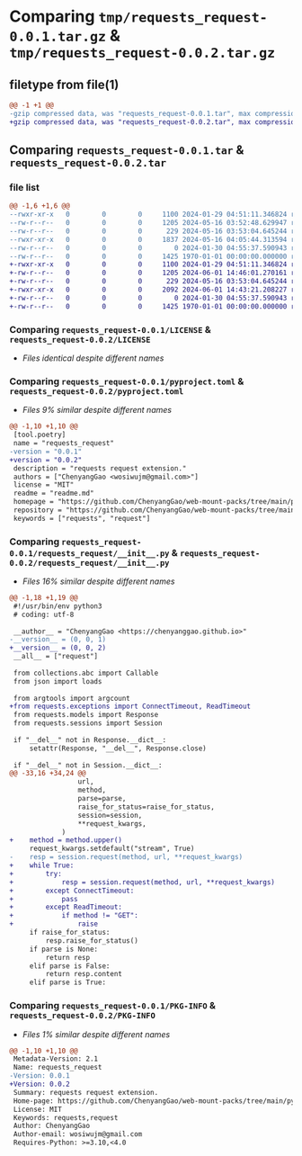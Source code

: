 # Comparing `tmp/requests_request-0.0.1.tar.gz` & `tmp/requests_request-0.0.2.tar.gz`

## filetype from file(1)

```diff
@@ -1 +1 @@
-gzip compressed data, was "requests_request-0.0.1.tar", max compression
+gzip compressed data, was "requests_request-0.0.2.tar", max compression
```

## Comparing `requests_request-0.0.1.tar` & `requests_request-0.0.2.tar`

### file list

```diff
@@ -1,6 +1,6 @@
--rwxr-xr-x   0        0        0     1100 2024-01-29 04:51:11.346824 requests_request-0.0.1/LICENSE
--rw-r--r--   0        0        0     1205 2024-05-16 03:52:48.629947 requests_request-0.0.1/pyproject.toml
--rw-r--r--   0        0        0      229 2024-05-16 03:53:04.645244 requests_request-0.0.1/readme.md
--rwxr-xr-x   0        0        0     1837 2024-05-16 04:05:44.313594 requests_request-0.0.1/requests_request/__init__.py
--rw-r--r--   0        0        0        0 2024-01-30 04:55:37.590943 requests_request-0.0.1/requests_request/py.typed
--rw-r--r--   0        0        0     1425 1970-01-01 00:00:00.000000 requests_request-0.0.1/PKG-INFO
+-rwxr-xr-x   0        0        0     1100 2024-01-29 04:51:11.346824 requests_request-0.0.2/LICENSE
+-rw-r--r--   0        0        0     1205 2024-06-01 14:46:01.270161 requests_request-0.0.2/pyproject.toml
+-rw-r--r--   0        0        0      229 2024-05-16 03:53:04.645244 requests_request-0.0.2/readme.md
+-rwxr-xr-x   0        0        0     2092 2024-06-01 14:43:21.208227 requests_request-0.0.2/requests_request/__init__.py
+-rw-r--r--   0        0        0        0 2024-01-30 04:55:37.590943 requests_request-0.0.2/requests_request/py.typed
+-rw-r--r--   0        0        0     1425 1970-01-01 00:00:00.000000 requests_request-0.0.2/PKG-INFO
```

### Comparing `requests_request-0.0.1/LICENSE` & `requests_request-0.0.2/LICENSE`

 * *Files identical despite different names*

### Comparing `requests_request-0.0.1/pyproject.toml` & `requests_request-0.0.2/pyproject.toml`

 * *Files 9% similar despite different names*

```diff
@@ -1,10 +1,10 @@
 [tool.poetry]
 name = "requests_request"
-version = "0.0.1"
+version = "0.0.2"
 description = "requests request extension."
 authors = ["ChenyangGao <wosiwujm@gmail.com>"]
 license = "MIT"
 readme = "readme.md"
 homepage = "https://github.com/ChenyangGao/web-mount-packs/tree/main/python-module/requests_request"
 repository = "https://github.com/ChenyangGao/web-mount-packs/tree/main/python-module/requests_request"
 keywords = ["requests", "request"]
```

### Comparing `requests_request-0.0.1/requests_request/__init__.py` & `requests_request-0.0.2/requests_request/__init__.py`

 * *Files 16% similar despite different names*

```diff
@@ -1,18 +1,19 @@
 #!/usr/bin/env python3
 # coding: utf-8
 
 __author__ = "ChenyangGao <https://chenyanggao.github.io>"
-__version__ = (0, 0, 1)
+__version__ = (0, 0, 2)
 __all__ = ["request"]
 
 from collections.abc import Callable
 from json import loads
 
 from argtools import argcount
+from requests.exceptions import ConnectTimeout, ReadTimeout
 from requests.models import Response
 from requests.sessions import Session
 
 if "__del__" not in Response.__dict__:
     setattr(Response, "__del__", Response.close)
 
 if "__del__" not in Session.__dict__:
@@ -33,16 +34,24 @@
                 url, 
                 method, 
                 parse=parse, 
                 raise_for_status=raise_for_status, 
                 session=session, 
                 **request_kwargs, 
             )
+    method = method.upper()
     request_kwargs.setdefault("stream", True)
-    resp = session.request(method, url, **request_kwargs)
+    while True:
+        try:
+            resp = session.request(method, url, **request_kwargs)
+        except ConnectTimeout:
+            pass
+        except ReadTimeout:
+            if method != "GET":
+                raise
     if raise_for_status:
         resp.raise_for_status()
     if parse is None:
         return resp
     elif parse is False:
         return resp.content
     elif parse is True:
```

### Comparing `requests_request-0.0.1/PKG-INFO` & `requests_request-0.0.2/PKG-INFO`

 * *Files 1% similar despite different names*

```diff
@@ -1,10 +1,10 @@
 Metadata-Version: 2.1
 Name: requests_request
-Version: 0.0.1
+Version: 0.0.2
 Summary: requests request extension.
 Home-page: https://github.com/ChenyangGao/web-mount-packs/tree/main/python-module/requests_request
 License: MIT
 Keywords: requests,request
 Author: ChenyangGao
 Author-email: wosiwujm@gmail.com
 Requires-Python: >=3.10,<4.0
```

